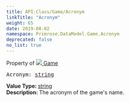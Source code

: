 ```yaml
---
title: API:Class/Game/Acronym
linkTitle: "Acronym"
weight: 65
date: 2019-08-02
namespace: Primrose.DataModel.Game.Acronym
deprecated: false
no_list: true
---
```

Property of <a href="/docs/api-reference/Class/Game"><img src="/icons/silk/primrose.png"/>&nbsp;Game</a>
<pre class="method-declaration">
Acronym: <a class="type" href="/docs/api-reference/System/string">string</a></pre>
<b>Value Type: </b>
<a class="type" href="/docs/api-reference/System/string">string</a>
<br/>
<b>Description: </b>
The acronym of the game's name.

